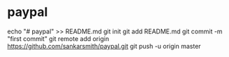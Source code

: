 # paypal
echo "# paypal" >> README.md
git init
git add README.md
git commit -m "first commit"
git remote add origin https://github.com/sankarsmith/paypal.git
git push -u origin master
